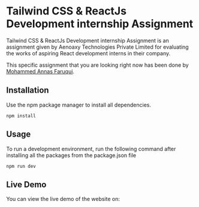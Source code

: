 # Tailwind CSS & ReactJs Development internship Assignment

Tailwind CSS & ReactJs Development internship Assignment is an assignment given by Aenoaxy Technologies Private Limited for evaluating the works of aspiring React development interns in their company.

This specific assignment that you are looking right now has been done by [Mohammed Annas Faruqui](https://www.linkedin.com/in/annasfaruqui).

## Installation

Use the npm package manager to install all dependencies.

```
npm install
```

## Usage

To run a development environment, run the following command after installing all the packages from the package.json file

```
npm run dev
```

## Live Demo

You can view the live demo of the website on:

<!-- [https://webbuilder-internship-annasfaruqui.netlify.app](https://webbuilder-internship-annasfaruqui.netlify.app) -->
